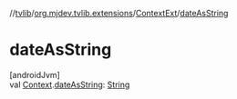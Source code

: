 //[tvlib](../../../index.md)/[org.mjdev.tvlib.extensions](../index.md)/[ContextExt](index.md)/[dateAsString](date-as-string.md)

# dateAsString

[androidJvm]\
val [Context](https://developer.android.com/reference/kotlin/android/content/Context.html).[dateAsString](date-as-string.md): [String](https://kotlinlang.org/api/latest/jvm/stdlib/kotlin/-string/index.html)
